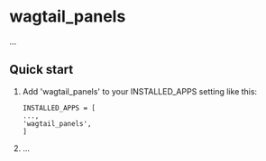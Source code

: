 wagtail_panels
================

...

Quick start
-----------

1. Add 'wagtail_panels' to your INSTALLED_APPS setting like this:

   ```
   INSTALLED_APPS = [
   ...,
   'wagtail_panels',
   ]
   ```

2. ...